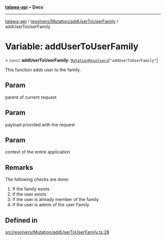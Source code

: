 [**talawa-api**](../../../../README.md) • **Docs**

***

[talawa-api](../../../../modules.md) / [resolvers/Mutation/addUserToUserFamily](../README.md) / addUserToUserFamily

# Variable: addUserToUserFamily

\> `const` **addUserToUserFamily**: [`MutationResolvers`](../../../../types/generatedGraphQLTypes/type-aliases/MutationResolvers.md)\[`"addUserToUserFamily"`\]

This function adds user to the family.

## Param

parent of current request

## Param

payload provided with the request

## Param

context of the entire application

## Remarks

The following checks are done:
1. If the family exists
2. If the user exists
3. If the user is already member of the family
4. If the user is admin of the user Family

## Defined in

[src/resolvers/Mutation/addUserToUserFamily.ts:28](https://github.com/PalisadoesFoundation/talawa-api/blob/d0c167bb942c4778fba221c2cdd27665fc7dbf61/src/resolvers/Mutation/addUserToUserFamily.ts#L28)
